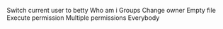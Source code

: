 Switch current user to betty
Who am i
Groups
Change owner
Empty file
Execute permission
Multiple permissions
Everybody
